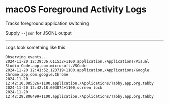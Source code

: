# macOS Foreground Activity Logs

Tracks foreground application switching

Supply `--json` for JSONL output

---

Logs look something like this

```
Observing events...
2024-11-20 12:39:36.611532+1100,application,/Applications/Visual Studio Code.app,com.microsoft.VSCode
2024-11-20 12:41:52.123719+1100,application,/Applications/Google Chrome.app,com.google.Chrome
2024-11-20 12:42:10.085326+1100,application,/Applications/Tabby.app,org.tabby
2024-11-20 12:42:18.603074+1100,screen lock
2024-11-20 12:42:29.806499+1100,application,/Applications/Tabby.app,org.tabby
```